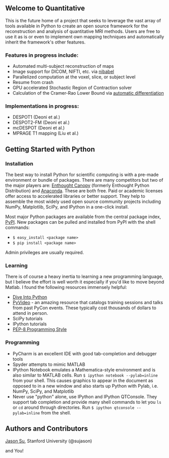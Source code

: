 ## Welcome to Quantitative
This is the future home of a project that seeks to leverage the vast array of tools available in Python to create an open source framework for the reconstruction and analysis of quantitative MRI methods.  Users are free to use it as is or even to implement own mapping techniques and automatically inherit the framework's other features.
### Features in progress include:
* Automated multi-subject reconstruction of maps
* Image support for DICOM, NIFTI, etc. via [nibabel](http://nipy.sourceforge.net/nibabel/)
* Parallelized computation at the voxel, slice, or subject level
* Resume from crash
* GPU accelerated Stochastic Region of Contraction solver
* Calculation of the Cramer-Rao Lower Bound via [automatic differentiation](https://github.com/LowinData/pyautodiff)

### Implementations in progress:
* DESPOT1 (Deoni et al.)
* DESPOT2-FM (Deoni et al.)
* mcDESPOT (Deoni et al.)
* MPRAGE T1 mapping (Liu et al.)

## Getting Started with Python
### Installation
The best way to install Python for scientific computing is with a pre-made environment or bundle of packages.  There are many competitors but two of the major players are: [Enthought Canopy](https://www.enthought.com/products/canopy/) (formerly Enthought Python Distribution) and [Anaconda](https://store.continuum.io/cshop/anaconda/).  These are both free.  Paid or academic licenses offer access to accelerated libraries or better support.  They help to assemble the most widely used open source community projects including NumPy, Matplotlib, SciPy, and IPython in a one-click install.

Most major Python packages are available from the central package index, [PyPI](https://pypi.python.org/pypi).  New packages can be pulled and installed from PyPI with the shell commands:
* `$ easy_install <package name>`
* `$ pip install <package name>`

Admin privileges are usually required.


### Learning
There is of course a heavy inertia to learning a new programming language, but I believe the effort is well worth it especially if you'd like to move beyond Matlab.  I found the following resources immensely helpful:
* [Dive Into Python](http://www.diveintopython.net)
* [PyVideo](http://www.pyvideo.org) - an amazing resource that catalogs training sessions and talks from past PyCon events.  These typically cost thousands of dollars to attend in person.
* SciPy tutorials
* IPython tutorials
* [PEP-8 Programming Style](http://www.python.org/dev/peps/pep-0008/)

### Programming
* PyCharm is an excellent IDE with good tab-completion and debugger tools
* Spyder attempts to mimic MATLAB
* IPython Notebook emulates a Mathematica-style environment and is also similar to MATLAB cells.  Run `$ ipython notebook --pylab=inline` from your shell.  This causes graphics to appear in the document as opposed to in a new window and also starts up Python with Pylab, i.e. NumPy, SciPy, and Matplotlib
* Never use "python" alone, use IPython and IPython QTConsole. They support tab completion and provide many shell commands to let you `ls` or `cd` around through directories.  Run `$ ipython qtconsole --pylab=inline` from the shell.

## Authors and Contributors
[Jason Su](sujason@stanford.edu), Stanford University (@sujason)

and You!
